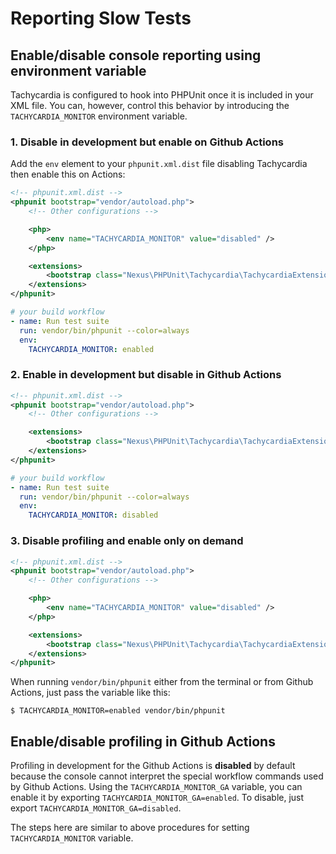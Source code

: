 # Reporting Slow Tests

## Enable/disable console reporting using environment variable

Tachycardia is configured to hook into PHPUnit once it is included in your XML file. You can, however,
control this behavior by introducing the `TACHYCARDIA_MONITOR` environment variable.

### 1. Disable in development but enable on Github Actions

Add the `env` element to your `phpunit.xml.dist` file disabling Tachycardia then enable this on Actions:

```xml
<!-- phpunit.xml.dist -->
<phpunit bootstrap="vendor/autoload.php">
    <!-- Other configurations -->

    <php>
        <env name="TACHYCARDIA_MONITOR" value="disabled" />
    </php>

    <extensions>
        <bootstrap class="Nexus\PHPUnit\Tachycardia\TachycardiaExtension" />
    </extensions>
</phpunit>
```

```yaml
# your build workflow
- name: Run test suite
  run: vendor/bin/phpunit --color=always
  env:
    TACHYCARDIA_MONITOR: enabled
```

### 2. Enable in development but disable in Github Actions

```xml
<!-- phpunit.xml.dist -->
<phpunit bootstrap="vendor/autoload.php">
    <!-- Other configurations -->

    <extensions>
        <bootstrap class="Nexus\PHPUnit\Tachycardia\TachycardiaExtension" />
    </extensions>
</phpunit>
```

```yaml
# your build workflow
- name: Run test suite
  run: vendor/bin/phpunit --color=always
  env:
    TACHYCARDIA_MONITOR: disabled
```

### 3. Disable profiling and enable only on demand

```xml
<!-- phpunit.xml.dist -->
<phpunit bootstrap="vendor/autoload.php">
    <!-- Other configurations -->

    <php>
        <env name="TACHYCARDIA_MONITOR" value="disabled" />
    </php>

    <extensions>
        <bootstrap class="Nexus\PHPUnit\Tachycardia\TachycardiaExtension" />
    </extensions>
</phpunit>
```

When running `vendor/bin/phpunit` either from the terminal or from Github Actions, just pass the variable
like this:

```console
$ TACHYCARDIA_MONITOR=enabled vendor/bin/phpunit
```

## Enable/disable profiling in Github Actions

Profiling in development for the Github Actions is **disabled** by default because the console cannot
interpret the special workflow commands used by Github Actions. Using the `TACHYCARDIA_MONITOR_GA`
variable, you can enable it by exporting `TACHYCARDIA_MONITOR_GA=enabled`. To disable, just export
`TACHYCARDIA_MONITOR_GA=disabled`.

The steps here are similar to above procedures for setting `TACHYCARDIA_MONITOR` variable.

